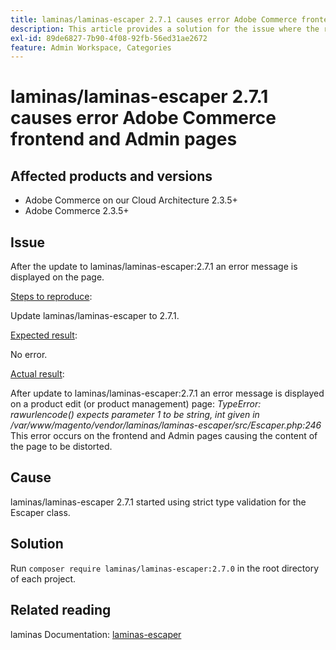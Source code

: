 ```yaml
---
title: laminas/laminas-escaper 2.7.1 causes error Adobe Commerce frontend and Admin pages
description: This article provides a solution for the issue where the release of laminas/laminas-escaper:2.7.1 breaks the functionality of Adobe Commerce in product management, categories, and product pages. This issue will be fixed in Adobe Commerce 2.4.3.
exl-id: 89de6827-7b90-4f08-92fb-56ed31ae2672
feature: Admin Workspace, Categories
---
```

# laminas/laminas-escaper 2.7.1 causes error Adobe Commerce frontend and Admin pages


## Affected products and versions

* Adobe Commerce on our Cloud Architecture 2.3.5+
* Adobe Commerce 2.3.5+

## Issue

After the update to laminas/laminas-escaper:2.7.1 an error message is displayed on the page.

<u>Steps to reproduce</u>:

Update laminas/laminas-escaper to 2.7.1.

<u>Expected result</u>:

No error.

<u>Actual result</u>:

After update to laminas/laminas-escaper:2.7.1 an error message is displayed on a product edit (or product management) page: *TypeError: rawurlencode() expects parameter 1 to be string, int given in /var/www/magento/vendor/laminas/laminas-escaper/src/Escaper.php:246*
This error occurs on the frontend and Admin pages causing the content of the page to be distorted.

## Cause

laminas/laminas-escaper 2.7.1 started using strict type validation for the Escaper class.

## Solution

Run `composer require laminas/laminas-escaper:2.7.0` in the root directory of each project.

## Related reading

laminas Documentation: [laminas-escaper](https://docs.laminas.dev/laminas-escaper/)
